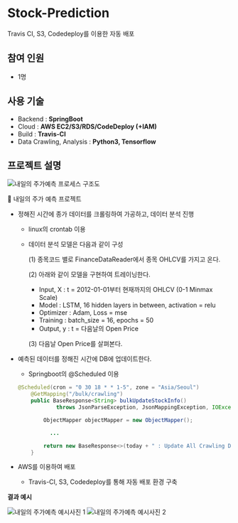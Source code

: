 # Stock-Prediction
Travis CI, S3, Codedeploy를 이용한 자동 배포

## 참여 인원
- 1명

## 사용 기술

- Backend : **SpringBoot**
- Cloud : **AWS EC2/S3/RDS/CodeDeploy (+IAM)**
- Build : **Travis-CI**
- Data Crawling, Analysis : **Python3, Tensorflow**


## 프로젝트 설명

![내일의 주가예측 프로세스 구조도](https://github.com/yeojinLee-dev/Fintech-OpenAPI-Project/assets/80297591/a29d03eb-09cf-4b86-9a22-8d835bd903e2)
<aside>
💬 내일의 주가 예측 프로젝트

- 정해진 시간에 종가 데이터를 크롤링하여 가공하고, 데이터 분석 진행
    - linux의 crontab 이용
    - 데이터 분석 모델은 다음과 같이 구성
        
        (1) 종목코드 별로 FinanceDataReader에서 종목 OHLCV를 가지고 온다.
        
        (2) 아래와 같이 모델을 구현하여 트레이닝한다.
        
        - Input, X : t = 2012-01-01부터 현재까지의 OHLCV (0-1 Minmax Scale)
        - Model : LSTM, 16 hidden layers in between, activation = relu
        - Optimizer : Adam, Loss = mse
        - Training : batch_size = 16, epochs = 50
        - Output, y : t = 다음날의 Open Price
        
        (3) 다음날 Open Price를 살펴본다.
        
- 예측된 데이터를 정해진 시간에 DB에 업데이트한다.
    - Springboot의 @Scheduled 이용
    
    ```java
    @Scheduled(cron = "0 30 18 * * 1-5", zone = "Asia/Seoul")
        @GetMapping("/bulk/crawling")
        public BaseResponse<String> bulkUpdateStockInfo()
                throws JsonParseException, JsonMappingException, IOException {
    
            ObjectMapper objectMapper = new ObjectMapper();
    
    	      ...
    
            return new BaseResponse<>(today + " : Update All Crawling Data Success");
        }
    ```
    
- AWS를 이용하여 배포
    - Travis-CI, S3, Codedeploy를 통해 자동 배포 환경 구축
    

**결과 예시**

![내일의 주가예측 예시사진 1](https://github.com/yeojinLee-dev/Fintech-OpenAPI-Project/assets/80297591/bac49d87-7359-4611-954c-5173304dabb3)
![내일의 주가예측 예시사진 2](https://github.com/yeojinLee-dev/Fintech-OpenAPI-Project/assets/80297591/7bd467d2-655a-4fe3-a3e6-35cd51df3cde)
</aside>
